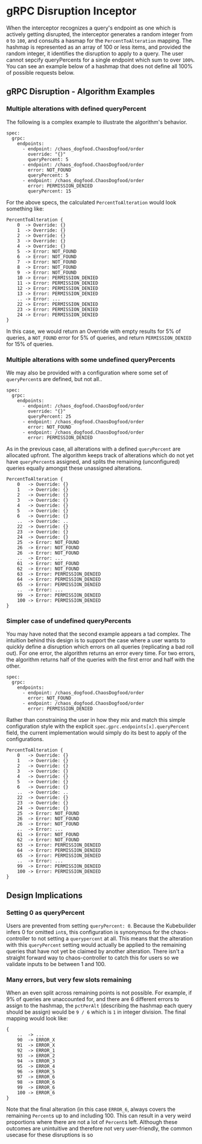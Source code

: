 # gRPC Disruption Inceptor

When the interceptor recognizes a query's endpoint as one which is actively getting disrupted, the interceptor generates a random integer from `0` to `100`, and consults a hasmap for the `PercentToAlteration` mapping. The hashmap is represented as an array of 100 or less items, and provided the random integer, it identifies the disruption to apply to a query. The user cannot sepcify queryPercents for a single endpoint which sum to over `100%`. You can see an example below of a hashmap that does not define all 100% of possible requests below.

## gRPC Disruption - Algorithm Examples

### Multiple alterations with defined queryPercent

The following is a complex example to illustrate the algorithm's behavior.

```
spec:
  grpc:
    endpoints:
      - endpoint: /chaos_dogfood.ChaosDogfood/order
        override: "{}"
        queryPercent: 5
      - endpoint: /chaos_dogfood.ChaosDogfood/order
        error: NOT_FOUND
        queryPercent: 5
      - endpoint: /chaos_dogfood.ChaosDogfood/order
        error: PERMISSION_DENIED
        queryPercent: 15
```

For the above specs, the calculated `PercentToAlteration` would look something like:

```
PercentToAlteration {
    0  -> Override: {}
    1  -> Override: {}
    2  -> Override: {}
    3  -> Override: {}
    4  -> Override: {}
    5  -> Error: NOT_FOUND
    6  -> Error: NOT_FOUND
    7  -> Error: NOT_FOUND
    8  -> Error: NOT_FOUND
    9  -> Error: NOT_FOUND
    10 -> Error: PERMISSION_DENIED
    11 -> Error: PERMISSION_DENIED
    12 -> Error: PERMISSION_DENIED
    13 -> Error: PERMISSION_DENIED
    .. -> Error: ...
    22 -> Error: PERMISSION_DENIED
    23 -> Error: PERMISSION_DENIED
    24 -> Error: PERMISSION_DENIED
}
```

In this case, we would return an Override with empty results for 5% of queries, a `NOT_FOUND` error for 5% of queries, and return `PERMISSION_DENIED` for 15% of queries.

### Multiple alterations with some undefined queryPercents

We may also be provided with a configuration where some set of `queryPercent`s are defined, but not all..

```
spec:
  grpc:
    endpoints:
      - endpoint: /chaos_dogfood.ChaosDogfood/order
        override: "{}"
        queryPercent: 25
      - endpoint: /chaos_dogfood.ChaosDogfood/order
        error: NOT_FOUND
      - endpoint: /chaos_dogfood.ChaosDogfood/order
        error: PERMISSION_DENIED
```

As in the previous case, all alterations with a defined `queryPercent` are allocated upfront. The algorithm keeps track of alterations which do not yet have `queryPercent`s assigned, and splits the remaining (unconfigured) queries equally amongst these unassigned alterations.

```
PercentToAlteration {
    0   -> Override: {}
    1   -> Override: {}
    2   -> Override: {}
    3   -> Override: {}
    4   -> Override: {}
    5   -> Override: {}
    6   -> Override: {}
    ..  -> Override: ..
    22  -> Override: {}
    23  -> Override: {}
    24  -> Override: {}
    25  -> Error: NOT_FOUND
    26  -> Error: NOT_FOUND
    26  -> Error: NOT_FOUND
    ..  -> Error: ...
    61  -> Error: NOT_FOUND
    62  -> Error: NOT_FOUND
    63  -> Error: PERMISSION_DENIED
    64  -> Error: PERMISSION_DENIED
    65  -> Error: PERMISSION_DENIED
    ..  -> Error: ...
    99  -> Error: PERMISSION_DENIED
    100 -> Error: PERMISSION_DENIED
}
```

### Simpler case of undefined queryPercents

You may have noted that the second example appears a tad complex. The intuition behind this design is to support the case where a user wants to quickly define a disruption which errors on all queries (replicating a bad roll out). For one error, the algorithm returns an error every time. For two errors, the algorithm returns half of the queries with the first error and half with the other.

```
spec:
  grpc:
    endpoints:
      - endpoint: /chaos_dogfood.ChaosDogfood/order
        error: NOT_FOUND
      - endpoint: /chaos_dogfood.ChaosDogfood/order
        error: PERMISSION_DENIED
```

Rather than constraining the user in how they mix and match this simple configuration style with the explicit `spec.gprc.endpoints[x].queryPercent` field, the current implementation would simply do its best to apply of the configurations.

```
PercentToAlteration {
    0   -> Override: {}
    1   -> Override: {}
    2   -> Override: {}
    3   -> Override: {}
    4   -> Override: {}
    5   -> Override: {}
    6   -> Override: {}
    ..  -> Override: ..
    22  -> Override: {}
    23  -> Override: {}
    24  -> Override: {}
    25  -> Error: NOT_FOUND
    26  -> Error: NOT_FOUND
    26  -> Error: NOT_FOUND
    ..  -> Error: ...
    61  -> Error: NOT_FOUND
    62  -> Error: NOT_FOUND
    63  -> Error: PERMISSION_DENIED
    64  -> Error: PERMISSION_DENIED
    65  -> Error: PERMISSION_DENIED
    ..  -> Error: ...
    99  -> Error: PERMISSION_DENIED
    100 -> Error: PERMISSION_DENIED
}
```

## Design Implications

### Setting 0 as queryPercent

Users are prevented from setting `queryPercent: 0`. Because the Kubebuilder infers 0 for omitted `int`s, this configuration is synonymous for the chaos-controller to not setting a `querypercent` at all. This means that the alteration with this `queryPercent` setting would actually be applied to the remaining queries that have not yet be claimed by another alteration. There isn't a straight forward way to chaos-controller to catch this for users so we validate inputs to be between 1 and 100.

### Many errors, but very few slots remaining

When an even split across remaining points is not possible. For example, if 9% of queries are unaccounted for, and there are 6 different errors to assign to the hashmap, the `pctPerAlt` (describing the hashmap each query should be assign) would be `9 / 6` which is `1` in integer division. The final mapping would look like:
```
{
	..  -> ...
	90  -> ERROR_X
	91  -> ERROR_X
	92  -> ERROR_1
	93  -> ERROR_2
	94  -> ERROR_3
	95  -> ERROR_4
	96  -> ERROR_5
	97  -> ERROR_6
	98  -> ERROR_6
	99  -> ERROR_6
	100 -> ERROR_6
}
```
Note that the final alteration (in this case `ERROR_6`, always covers the remaining `Percent`s up to and including 100. This can result in a very weird proportions where there are not a lot of `Percent`s left. Although these outcomes are unintuitive and therefore not very user-friendly, the common usecase for these disruptions is so 